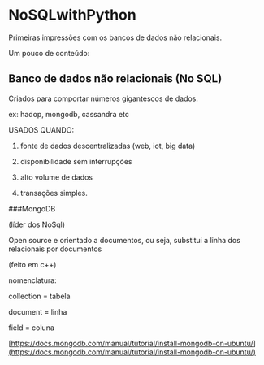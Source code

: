 # NoSQLwithPython
Primeiras impressões com os bancos de dados não relacionais.


Um pouco de conteúdo:

## Banco de dados não relacionais (No SQL)

Criados para comportar números gigantescos de dados.

ex: hadop, mongodb, cassandra etc

USADOS QUANDO:

1) fonte de dados descentralizadas (web, iot, big data)

2) disponibilidade sem interrupções

3) alto volume de dados

4) transações simples.

###MongoDB

(líder dos NoSql)

Open source e orientado a documentos, ou seja, substitui a linha dos relacionais por documentos

(feito em c++)

nomenclatura:

collection = tabela

document = linha

field = coluna

[https://docs.mongodb.com/manual/tutorial/install-mongodb-on-ubuntu/](https://docs.mongodb.com/manual/tutorial/install-mongodb-on-ubuntu/)
